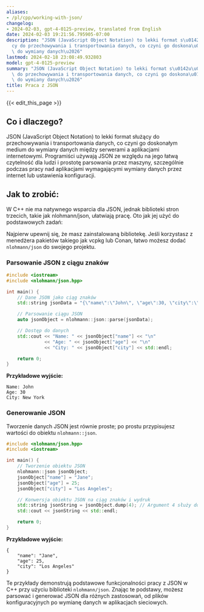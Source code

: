 ```yaml
---
aliases:
- /pl/cpp/working-with-json/
changelog:
- 2024-02-03, gpt-4-0125-preview, translated from English
date: 2024-02-03 19:21:56.795905-07:00
description: "JSON (JavaScript Object Notation) to lekki format s\u0142u\u017C\u0105\
  cy do przechowywania i transportowania danych, co czyni go doskona\u0142ym medium\
  \ do wymiany danych\u2026"
lastmod: 2024-02-18 23:08:49.932803
model: gpt-4-0125-preview
summary: "JSON (JavaScript Object Notation) to lekki format s\u0142u\u017C\u0105cy\
  \ do przechowywania i transportowania danych, co czyni go doskona\u0142ym medium\
  \ do wymiany danych\u2026"
title: Praca z JSON
---
```


{{< edit_this_page >}}

## Co i dlaczego?

JSON (JavaScript Object Notation) to lekki format służący do przechowywania i transportowania danych, co czyni go doskonałym medium do wymiany danych między serwerami a aplikacjami internetowymi. Programiści używają JSON ze względu na jego łatwą czytelność dla ludzi i prostotę parsowania przez maszyny, szczególnie podczas pracy nad aplikacjami wymagającymi wymiany danych przez internet lub ustawienia konfiguracji.

## Jak to zrobić:

W C++ nie ma natywnego wsparcia dla JSON, jednak biblioteki stron trzecich, takie jak nlohmann/json, ułatwiają pracę. Oto jak jej użyć do podstawowych zadań:

Najpierw upewnij się, że masz zainstalowaną bibliotekę. Jeśli korzystasz z menedżera pakietów takiego jak vcpkg lub Conan, łatwo możesz dodać `nlohmann/json` do swojego projektu.

### Parsowanie JSON z ciągu znaków

```cpp
#include <iostream>
#include <nlohmann/json.hpp>

int main() {
    // Dane JSON jako ciąg znaków
    std::string jsonData = "{\"name\":\"John\", \"age\":30, \"city\":\"New York\"}";

    // Parsowanie ciągu JSON
    auto jsonObject = nlohmann::json::parse(jsonData);

    // Dostęp do danych
    std::cout << "Name: " << jsonObject["name"] << "\n"
              << "Age: " << jsonObject["age"] << "\n"
              << "City: " << jsonObject["city"] << std::endl;

    return 0;
}
```

**Przykładowe wyjście:**

```
Name: John
Age: 30
City: New York
```

### Generowanie JSON

Tworzenie danych JSON jest równie proste; po prostu przypisujesz wartości do obiektu `nlohmann::json`.

```cpp
#include <nlohmann/json.hpp>
#include <iostream>

int main() {
    // Tworzenie obiektu JSON
    nlohmann::json jsonObject;
    jsonObject["name"] = "Jane";
    jsonObject["age"] = 25;
    jsonObject["city"] = "Los Angeles";

    // Konwersja obiektu JSON na ciąg znaków i wydruk
    std::string jsonString = jsonObject.dump(4); // Argument 4 służy do ładnego formatowania
    std::cout << jsonString << std::endl;

    return 0;
}
```

**Przykładowe wyjście:**

```
{
    "name": "Jane",
    "age": 25,
    "city": "Los Angeles"
}
```

Te przykłady demonstrują podstawowe funkcjonalności pracy z JSON w C++ przy użyciu biblioteki `nlohmann/json`. Znając te podstawy, możesz parsować i generować JSON dla różnych zastosowań, od plików konfiguracyjnych po wymianę danych w aplikacjach sieciowych.
